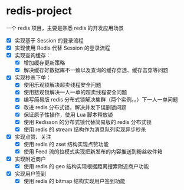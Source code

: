 # redis-project
一个 redis 项目，主要是熟悉 redis 的开发应用场景

- [x] 实现基于 Session 的登录流程  
- [x] 实现使用 Redis 代替 Session 的登录流程  
- [x] 实现查询缓存：  
    - [x] 增加缓存更新策略  
    - [x] 解决缓存好数据库不一致以及查询的缓存穿透、缓存击穿等问题  
- [x] 实现秒杀下单：  
    - [x] 使用乐观锁解决超卖线程安全问题
    - [x] 使用悲观锁解决一人一单的超卖线程安全问题
    - [x] 编写简易版 redis 分布式锁解决集群（两个实例。。）下一人一单问题
    - [x] 改进 redis 分布式锁，解决并发下误删锁问题
    - [x] 保证原子性操作，使用 Lua 脚本释放锁
    - [x] 使用 Redisson 的分布式锁代替简易版的 redis 分布式锁
    - [x] 使用 redis 的 stream 结构作为消息队列实现异步秒杀
- [x] 实现点赞、关注
    - [x] 使用 redis 的 zset 结构实现点赞功能
    - [x] 使用 Feed 流的拉模式实现把新发布的内容推送到粉丝收件箱
- [x] 实现附近商户
    - [x] 使用 redis 的 geo 结构实现根据距离搜索附近商户功能
- [x] 实现用户签到
    - [x] 使用 redis 的 bitmap 结构实现用户签到功能
